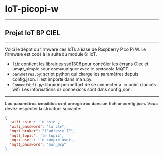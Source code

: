 # IoT-picopi-w
---
## Projet IoT BP CIEL 
---
Voici le dépot du firmware des IoTs à base de Raspberry Pico Pi W. Le firmware est codé à la suite du module 6: IoT. 

* `lib`: contient les librairies ssd1306 pour contrôler les écrans Oled et umqtt_simple pour communiquer avec le protocole MQTT.
* `parametres.py`: script python qui charge les paramètres depuis config.json. Il est importé dans main.py.
* `ConnectWifi.py`: librairie permettant de se connecter à un point d'accès wifi. Les informations de connexions sont dans config.json.
---

Les paramètres sensibles sont enregistrés dans un fichier config.json. Vous devez respecter la structure suivante:

```json
{
  "wifi_ssid": "le ssid",
  "wifi_password": "la clé",
  "mqtt_broker": "l'adresse IP",
  "mqtt_topic": "le topic",
  "mqtt_user": "le compte user",
  "mqtt_password": "mon_mdp"
}




